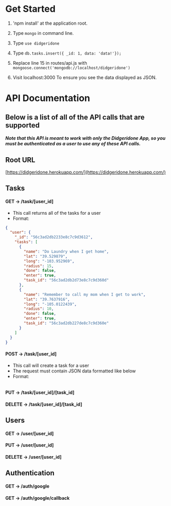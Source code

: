 # Get Started

1. 'npm install' at the application root.

2. Type `mongo` in command line.

3. Type `use didgeridone`

4. Type `db.tasks.insert({ _id: 1, data: 'data!'});`

5. Replace line 15 in routes/api.js with `mongoose.connect('mongodb://localhost/didgeridone')`

6. Visit localhost:3000 To ensure you see the data displayed as JSON.

# API Documentation
## Below is a list of all of the API calls that are supported
##### Note that this API is meant to work with only the Didgeridone App, so you must be authenticated as a user to use any of these API calls.
## Root URL
[https://didgeridone.herokuapp.com/](https://didgeridone.herokuapp.com/)

## Tasks
#### GET -> /task/[user_id]
* This call returns all of the tasks for a user
* Format:
```json
{
  "user": {
    "_id": "56c3ad2db2233e8c7c9d3612",
    "tasks": [
      {
        "name": "Do Laundry when I get home",
        "lat": "39.529879",
        "long": "-103.952969",
        "radius": 15,
        "done": false,
        "enter": true,
        "task_id": "56c3ad2db2d73e8c7c9d360d"
      },
      {
        "name": "Remember to call my mom when I get to work",
        "lat": "39.7637916",
        "long": "-105.0122439",
        "radius": 10,
        "done": false,
        "enter": true,
        "task_id": "56c3ad2db227de8c7c9d360e"
      }
    ]
  }
}
```

#### POST -> /task/[user_id]
* This call will create a task for a user
* The request must contain JSON data formatted like below
* Format:
```json

```

#### PUT -> /task/[user_id]/[task_id]
#### DELETE -> /task/[user_id]/[task_id]

## Users
#### GET -> /user/[user_id]
#### PUT -> /user/[user_id]
#### DELETE -> /user/[user_id]

## Authentication
#### GET -> /auth/google
#### GET -> /auth/google/callback
